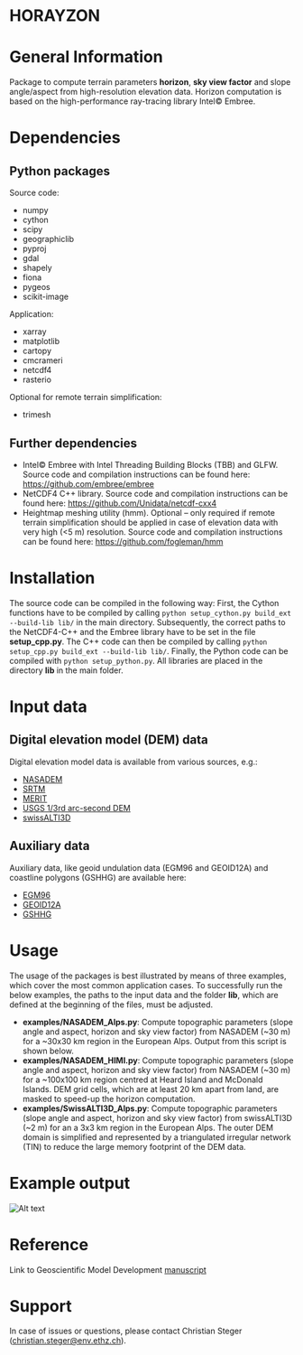 # HORAYZON

# General Information
Package to compute terrain parameters **horizon**, **sky view factor** and slope angle/aspect from high-resolution elevation data. Horizon computation is based on the high-performance ray-tracing library Intel&copy; Embree.

# Dependencies

## Python packages

Source code:
- numpy
- cython
- scipy
- geographiclib
- pyproj
- gdal
- shapely
- fiona
- pygeos
- scikit-image

Application:
- xarray
- matplotlib
- cartopy
- cmcrameri
- netcdf4
- rasterio

Optional for remote terrain simplification:
- trimesh

## Further dependencies
- Intel&copy; Embree with Intel Threading Building Blocks (TBB) and GLFW. Source code and compilation instructions can be found here: https://github.com/embree/embree
- NetCDF4 C++ library. Source code and compilation instructions can be found here: https://github.com/Unidata/netcdf-cxx4
- Heightmap meshing utility (hmm). Optional &ndash; only required if remote terrain simplification should be applied in case of elevation data with very high (<5 m) resolution. Source code and compilation instructions can be found here: https://github.com/fogleman/hmm

# Installation
The source code can be compiled in the following way: First, the Cython functions have to be compiled by calling `python setup_cython.py build_ext --build-lib lib/` in the main directory. Subsequently, the correct paths to the NetCDF4-C++ and the Embree library have to be set in the file **setup_cpp.py**. The C++ code can then be compiled by calling `python setup_cpp.py build_ext --build-lib lib/`. Finally, the Python code can be compiled with `python setup_python.py`. All libraries are placed in the directory **lib** in the main folder.

# Input data

## Digital elevation model (DEM) data

Digital elevation model data is available from various sources, e.g.:
- [NASADEM](https://search.earthdata.nasa.gov/)
- [SRTM](https://srtm.csi.cgiar.org)
- [MERIT](http://hydro.iis.u-tokyo.ac.jp/~yamadai/MERIT_DEM/)
- [USGS 1/3rd arc-second DEM](https://www.sciencebase.gov/catalog/item/4f70aa9fe4b058caae3f8de5)
- [swissALTI3D](https://www.swisstopo.admin.ch/en/geodata/height/alti3d.html)

## Auxiliary data

Auxiliary data, like geoid undulation data (EGM96 and GEOID12A) and coastline polygons (GSHHG) are available here:
- [EGM96](https://earth-info.nga.mil)
- [GEOID12A](https://geodesy.noaa.gov/GEOID/GEOID12A/GEOID12A_AK.shtml)
- [GSHHG](https://www.soest.hawaii.edu/pwessel/gshhg/)

# Usage
The usage of the packages is best illustrated by means of three examples, which cover the most common application cases. To successfully run the below examples, the paths to the input data and the folder **lib**, which are defined at the beginning of the files, must be adjusted. 
- **examples/NASADEM_Alps.py**: Compute topographic parameters (slope angle and aspect, horizon and sky view factor) from NASADEM (~30 m) for a ~30x30 km region in the European Alps. Output from this script is shown below.
- **examples/NASADEM_HIMI.py**: Compute topographic parameters (slope angle and aspect, horizon and sky view factor) from NASADEM (~30 m) for a ~100x100 km region centred at Heard Island and McDonald Islands. DEM grid cells, which are at least 20 km apart from land, are masked to speed-up the horizon computation.
- **examples/SwissALTI3D_Alps.py**: Compute topographic parameters (slope angle and aspect, horizon and sky view factor) from swissALTI3D (~2 m) for an a 3x3 km region in the European Alps. The outer DEM domain is simplified and represented by a triangulated irregular network (TIN) to reduce the large memory footprint of the DEM data.

# Example output

![Alt text](/../Images/Topo_slope_SVF.png?raw=true "Optional Title")

# Reference
Link to Geoscientific Model Development [manuscript](https://www.geoscientific-model-development.net)

# Support 
In case of issues or questions, please contact Christian Steger (christian.steger@env.ethz.ch).